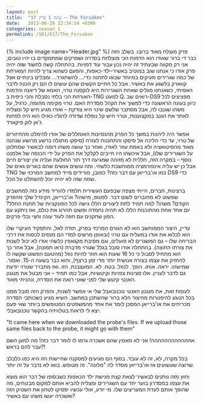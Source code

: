 ```yaml
---
layout: post
title:  "עונה 1 פרק 17 – The Forsaken"
date:   2013-06-28 22:34:14 +0300
categories: season_1
permalink: /S01/E17/The_Forsaken
---
```

{% include image name="Header.jpg" %}
פרק מוצלח מאוד ברובו. בשלב הזה כבר די ברור שאודו הוא הדמות הכי מוצלחת בסדרה ושפרקים שמתמקדים בו יהיו טובים; אני רק מקווה שבעתיד זה יהיה נכון עבור עוד דמויות.
בהתחלה קשה לחשוד שזה יהיה פרק אודו כי אנחנו שוב במוטיב באשיר-ילד-כאפות, והפעם כשהוא צריך להיות המארחת של כמה שגרירים מעיקים במיוחד שבאו לתחנה כדי... להשתגרר... ומבלים בינתיים אצל קווארק בלשגע את באשיר. אבל כל החיים הקשים שהם עושים לו הם רק הכנה לדבר האמיתי, כשאנחנו מגלים שאחת השגרירות היא לוקסנה טרוי, האמא של דיאנה והדמות האורחת הכי בלתי נסבלת והכי כיפית ב-TNG למעט Q. רואים שב-DS9 מפציצים לכל כיוון בעונה הראשונה כדי למשוך את הקהל מסדרת האם. טרוי מקימה מהומה, כרגיל, על משהו שגנבו לה, אבל מסתבר שלשם שינוי היא צודקת – ואודו מגיע חיש קל ומצליח לאתר את הגנב במקצוענות, וטרוי חיש קל נופלת שדודה לרגליו כאילו הוא היה לפחות ז'אן לוק פיקארד.

אפשר היה ליהנות במשך כל הפרק מהנסיונות האומללים של אודו להימלט מהחיזורים של טרוי, עד כדי הליכה אל סיסקו והתחננות לעזרה (סיסקו מתגלה כרשע מרושע שנהנה מאוד מהסיטואציה ולא באמת עוזר לאודו, ואחר כך עושה משהו דומה לבאשיר שמתלונן על השגרירים שלו), אבל איכשהו היו חייבים לקלקל את הפרק על ידי הכנסה של אלמנט נוסף – במקרה הזה, חללית לא מזוהה שמגיעה דרך חור התולעת ועליה אין יצורים חיים אבל כן יש עליה אינפורמציה ממוחשבת כלשהי. ומה עושים אנשים שהם בוגרים גאים של TNG כמו או'ברייאן עם דבר כזה? כמובן, מורידים מייד למחשב המרכזי של DS9 כדי שמה שזה לא יהיה יוכל להשתלט על הכל.

ברצינות, חברים, הייתי מצפה שבפעם העשירית תלמדו להוריד מידע כזה למחשבים שפשוט לא מחוברים לשום דבר. לפטופ, מישהו? או'ברייאן, הקינדל שלך מהפרק הקודם? משהו? למה תמיד לתת ליצורים הללו גישה לכל הפונקציות של תחנת החלל? יום אחד אחת מהתוכנות הללו לא תהיה נחמדה ופשוט תהרוג את כולם, ואז ניתקע עם המון שחקנים עם חוזה לעוד עונה וחצי ובלי פרקים.

עדיין, היצור הממוחשב הוא לא הגורם המרכזי בפרק, תודה לאל, והתפקיד העיקרי שלו הוא לכלוא את אודו במעלית עם טרוי (ובאופן מרשים למדי הם מנסים לכסות את דרכי הבריחה שלו – גם המשגרים לא פועלים, וגם מסיבת מקגאפין כלשהי אודו לא יכול לשנות את צורתו החוצה). בהתחלה אודו סובל בגלל שטרוי מדברת (ראו תמונה), אבל אחר כך הוא מתחיל לסבול כי כל 16 שעות הוא חוזר להיות נוזל (מהטעם הפשוט שקשה לו להחזיק את עצמו בצורה אנושית יותר מדי זמן ברצף), והוא כבר בשעה ה-15. ואסור. שמישהו. יראה. אותו. הופך. לנוזל. בטח. לא. המעצבנת. הזו. ואז מתברר שטרוי יודעת גם לדבר לעניין. אלו סצינות צפויות וקיטשיות, אבל כמו תמיד – אני מבטל את מנגנון האנטי קיטש שלי לפני שאני רואה את הסדרה, ונהניתי מאוד.

לעומת זאת, את מנגנון האנטי טכנובאבל שלי אי אפשר לשנות, והפרק הזה סובל ממנו בכל הנוגע להיפטרות מהיצור הלא ברור שהשתכן במחשב. השיא מגיע כשכותבי הסדרה מכריחים את או'ברייאן המסכן לומר את אחד מהמשפטים המטופשים ביותר שאי פעם יצא לי לראות בטלוויזיה בהקשר טכנובאבלי:

"It came here when we downloaded the probe's files. If we upload those same files back to the probe, it might go with them"

אהההההההההההה! אני לא מאמין שהם אשכרה גרמו לו לומר דבר כזה! מה למען השם עבר להם בראש?!

בכל מקרה, לא, זה לא עובד. בסוף הם מגיעים למסקנה שהיישות הזו היא כמו כלבלב שרוצה שעשועים אז או'ברייאן מסדר לה "מלונה". זה מטופש. בואו לא נדבר על זה יותר.

וחוץ מזה נותנים לבאשיר לצאת קצת מנישת ילד הכאפות כשבסופו של דבר הוא מוצא את עצמו במסדרון בוער יחד עם השגרירים ומצליח להביא אותם למקום מבטחים, מה שהופך אותם לעדת המעריצים שלו. מי יודע, אולי עכשיו יפסיקו לטחון את השטיק הזה ואשכרה יעשו משהו עם באשיר?
